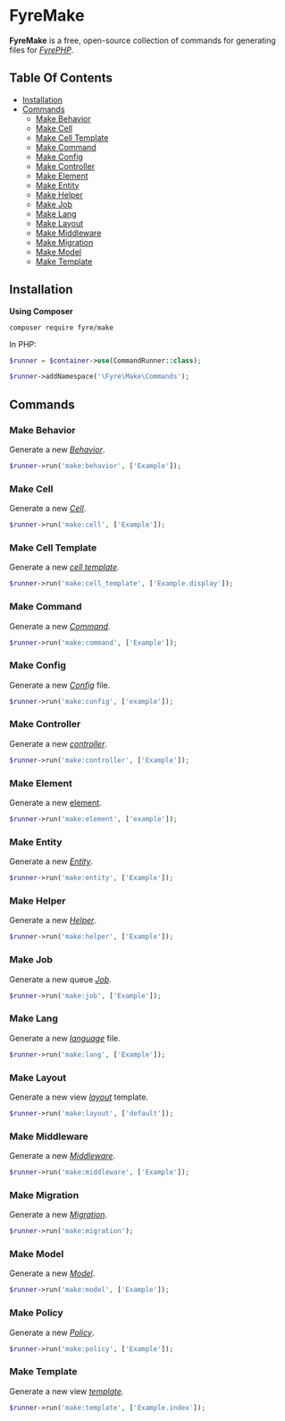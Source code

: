 # FyreMake

**FyreMake** is a free, open-source collection of commands for generating files for [*FyrePHP*](https://github.com/elusivecodes/FyrePHP).


## Table Of Contents
- [Installation](#installation)
- [Commands](#commands)
    - [Make Behavior](#make-behavior)
    - [Make Cell](#make-cell)
    - [Make Cell Template](#make-cell-template)
    - [Make Command](#make-command)
    - [Make Config](#make-config)
    - [Make Controller](#make-controller)
    - [Make Element](#make-element)
    - [Make Entity](#make-entity)
    - [Make Helper](#make-helper)
    - [Make Job](#make-job)
    - [Make Lang](#make-lang)
    - [Make Layout](#make-layout)
    - [Make Middleware](#make-middleware)
    - [Make Migration](#make-migration)
    - [Make Model](#make-model)
    - [Make Template](#make-template)



## Installation

**Using Composer**

```
composer require fyre/make
```

In PHP:

```php
$runner = $container->use(CommandRunner::class);

$runner->addNamespace('\Fyre\Make\Commands');
```


## Commands

### Make Behavior

Generate a new [*Behavior*](https://github.com/elusivecodes/FyreORM#behaviors).

```php
$runner->run('make:behavior', ['Example']);
```

### Make Cell

Generate a new [*Cell*](https://github.com/elusivecodes/FyreView#cells).

```php
$runner->run('make:cell', ['Example']);
```

### Make Cell Template

Generate a new [*cell template*](https://github.com/elusivecodes/FyreView#cells).

```php
$runner->run('make:cell_template', ['Example.display']);
```

### Make Command

Generate a new [*Command*](https://github.com/elusivecodes/FyreCommand#commands).

```php
$runner->run('make:command', ['Example']);
```

### Make Config

Generate a new [*Config*](https://github.com/elusivecodes/FyreConfig) file.

```php
$runner->run('make:config', ['example']);
```

### Make Controller

Generate a new [*controller*](https://github.com/elusivecodes/FyreRouter#controller-routes).

```php
$runner->run('make:controller', ['Example']);
```

### Make Element

Generate a new [element](https://github.com/elusivecodes/FyreView#elements).

```php
$runner->run('make:element', ['example']);
```

### Make Entity

Generate a new [*Entity*](https://github.com/elusivecodes/FyreEntity).

```php
$runner->run('make:entity', ['Example']);
```

### Make Helper

Generate a new [*Helper*](https://github.com/elusivecodes/FyreView#helpers).

```php
$runner->run('make:helper', ['Example']);
```

### Make Job

Generate a new queue [*Job*](https://github.com/elusivecodes/FyreQueue).

```php
$runner->run('make:job', ['Example']);
```

### Make Lang

Generate a new [*language*](https://github.com/elusivecodes/FyreLang) file.

```php
$runner->run('make:lang', ['Example']);
```

### Make Layout

Generate a new view [*layout*](https://github.com/elusivecodes/FyreView#layouts) template.

```php
$runner->run('make:layout', ['default']);
```

### Make Middleware

Generate a new [*Middleware*](https://github.com/elusivecodes/FyreMiddleware#middleware).

```php
$runner->run('make:middleware', ['Example']);
```

### Make Migration

Generate a new [*Migration*](https://github.com/elusivecodes/FyreMigration#migrations).

```php
$runner->run('make:migration');
```

### Make Model

Generate a new [*Model*](https://github.com/elusivecodes/FyreORM#models).

```php
$runner->run('make:model', ['Example']);
```

### Make Policy

Generate a new [*Policy*](https://github.com/elusivecodes/FyreAuth#policies).

```php
$runner->run('make:policy', ['Example']);
```

### Make Template

Generate a new view [*template*](https://github.com/elusivecodes/FyreView).

```php
$runner->run('make:template', ['Example.index']);
```
